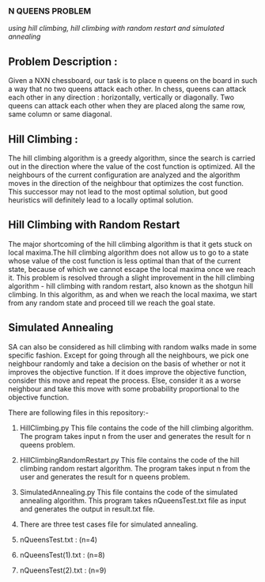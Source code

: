 ### N QUEENS PROBLEM
*using hill climbing, hill climbing with random restart and simulated annealing*

## Problem Description : 
Given a NXN chessboard, our task is to place n queens on the board in such a way that no two queens attack each other. In chess, queens can attack each other in any direction : horizontally, vertically or diagonally. Two queens can attack each other when they are placed along the same row, same column or same diagonal.

## Hill Climbing : 
The hill climbing algorithm is a greedy algorithm, since the search is carried out in the direction where the value of the cost function is optimized. All the neighbours of the current configuration are analyzed and the algorithm moves in the direction of the neighbour that optimizes the cost function. This successor may not lead to the most optimal solution, but good heuristics will definitely lead to a locally optimal solution. 

## Hill Climbing with Random Restart 
The major shortcoming of the hill climbing algorithm is that it gets stuck on local maxima.The hill climbing algorithm does not allow us to go to a state whose value of the cost function is less optimal than that of the current state, because of which we cannot escape the local maxima once we reach it. 
This problem is resolved through a slight improvement in the hill climbing algorithm - hill climbing with random restart, also known as the shotgun hill climbing. In this algorithm, as and when we reach the local maxima, we start from any random state and proceed till we reach the goal state. 

## Simulated Annealing 
SA can also be considered as hill climbing with random walks made in some specific fashion. Except for going through all the neighbours, we pick one neighbour randomly and take a decision on the basis of whether or not it improves the objective function. If it does improve the objective function, consider this move and repeat the process. Else, consider it as a worse neighbour and take this move with some probability proportional to the objective function.


There are following files in this repository:-
1. HillClimbing.py
This file contains the code of the hill climbing algorithm. The program takes input n from the user and generates the result for n queens problem.


2. HillClimbingRandomRestart.py
This file contains the code of the hill climbing random restart algorithm. The program takes input n from the user and generates the result for n queens problem.

3. SimulatedAnnealing.py
This file contains the code of the simulated annealing algorithm. This program takes nQueensTest.txt file as input and generates the output in result.txt file.

4. There are three test cases file for simulated annealing.  
1. nQueensTest.txt : (n=4)
2. nQueensTest(1).txt : (n=8)
3. nQueensTest(2).txt : (n=9)



